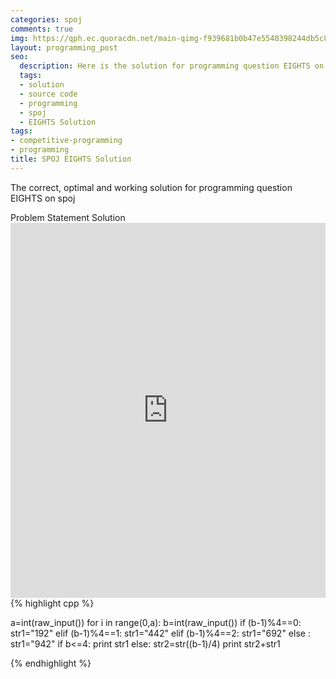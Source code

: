 ```yaml
---
categories: spoj
comments: true
img: https://qph.ec.quoracdn.net/main-qimg-f939681b0b47e5540398244db5c8966f?convert_to_webp=true
layout: programming_post
seo:
  description: Here is the solution for programming question EIGHTS on spoj
  tags:
  - solution
  - source code
  - programming
  - spoj
  - EIGHTS Solution
tags:
- competitive-programming
- programming
title: SPOJ EIGHTS Solution
---
```

The correct, optimal and working solution for programming question EIGHTS on spoj

<div class="ui secondary pointing large menu">
  <a class="grey item" data-tab="problem-statement">
    Problem Statement
  </a>
  <a class="active item grey" data-tab="solution">
    Solution
  </a>
</div>
<div class="ui bottom attached tab" data-tab="problem-statement">
    <iframe src="http://www.spoj.com/problems/EIGHTS/" width="100%" height="600px" style="overflow: scroll; border: none;"></iframe>
</div>
<div class="ui bottom attached active tab" data-tab="solution">
{% highlight cpp %}

a=int(raw_input())
for i in range(0,a):
	b=int(raw_input())
	if (b-1)%4==0:
		str1="192"
	elif (b-1)%4==1:
		str1="442"
	elif (b-1)%4==2:
		str1="692"
	else :
		str1="942"
	if b<=4:
		print str1
	else:
		str2=str((b-1)/4)
		print str2+str1


{% endhighlight %}
</div>
